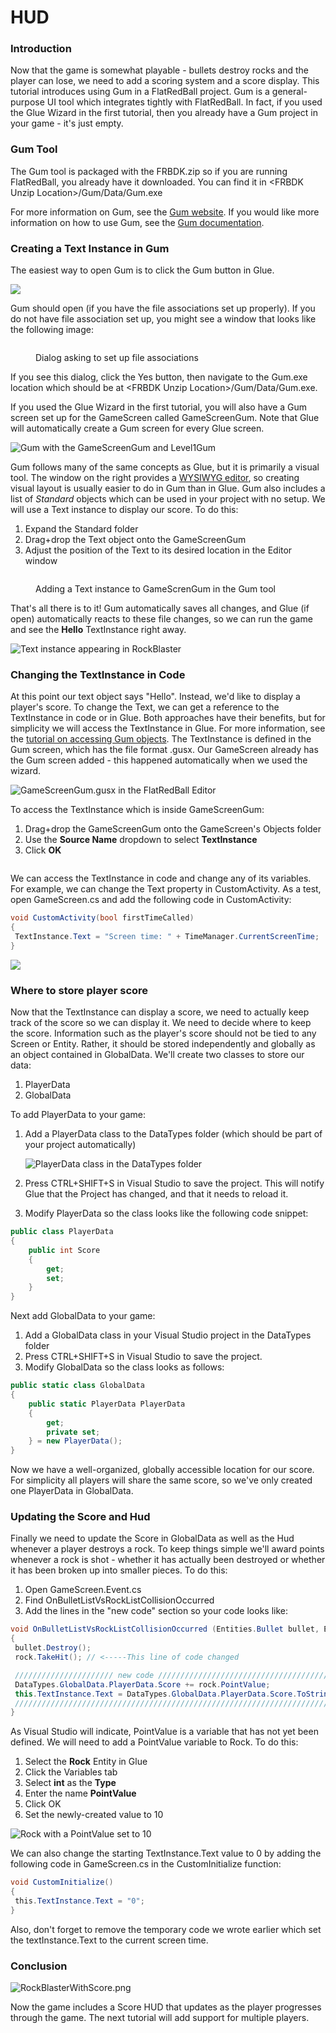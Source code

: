 # HUD

### Introduction

Now that the game is somewhat playable - bullets destroy rocks and the player can lose, we need to add a scoring system and a score display. This tutorial introduces using Gum in a FlatRedBall project. Gum is a general-purpose UI tool which integrates tightly with FlatRedBall. In fact, if you used the Glue Wizard in the first tutorial, then you already have a Gum project in your game - it's just empty.

### Gum Tool

The Gum tool is packaged with the FRBDK.zip so if you are running FlatRedBall, you already have it downloaded. You can find it in \<FRBDK Unzip Location>/Gum/Data/Gum.exe

For more information on Gum, see the [Gum website](http://gumui.net/). If you would like more information on how to use Gum, see the [Gum documentation](https://docs.flatredball.com/gum).

### Creating a Text Instance in Gum

The easiest way to open Gum is to click the Gum button in Glue.

![](../../.gitbook/assets/2021-03-img\_604d7f8df22d4.png)

Gum should open (if you have the file associations set up properly). If you do not have file association set up, you might see a window that looks like the following image:

<figure><img src="../../.gitbook/assets/image (234).png" alt=""><figcaption><p>Dialog asking to set up file associations</p></figcaption></figure>

If you see this dialog, click the Yes button, then navigate to the Gum.exe location which should be at \<FRBDK Unzip Location>/Gum/Data/Gum.exe.

If you used the Glue Wizard in the first tutorial, you will also have a Gum screen set up for the GameScreen called GameScreenGum. Note that Glue will automatically create a Gum screen for every Glue screen.

![Gum with the GameScreenGum and Level1Gum](../../.gitbook/assets/2021-03-img\_604d80112bbec.png)

Gum follows many of the same concepts as Glue, but it is primarily a visual tool. The window on the right provides a [WYSIWYG editor](https://en.wikipedia.org/wiki/WYSIWYG), so creating visual layout is usually easier to do in Gum than in Glue. Gum also includes a list of _Standard_ objects which can be used in your project with no setup. We will use a Text instance to display our score. To do this:

1. Expand the Standard folder
2. Drag+drop the Text object onto the GameScreenGum
3. Adjust the position of the Text to its desired location in the Editor window

<figure><img src="../../.gitbook/assets/2016-01-2021_March_13_200519.gif" alt=""><figcaption><p>Adding a Text instance to GameScrenGum in the Gum tool</p></figcaption></figure>

That's all there is to it! Gum automatically saves all changes, and Glue (if open) automatically reacts to these file changes, so we can run the game and see the **Hello** TextInstance right away.

![Text instance appearing in RockBlaster](../../.gitbook/assets/2021-03-img\_604d810fec276.png)

### Changing the TextInstance in Code

At this point our text object says "Hello". Instead, we'd like to display a player's score. To change the Text, we can get a reference to the TextInstance in code or in Glue. Both approaches have their benefits, but for simplicity we will access the TextInstance in Glue. For more information, see the [tutorial on accessing Gum objects](../../gum/tutorials/tutorials-gum-gum-objects-in-code.md). The TextInstance is defined in the Gum screen, which has the file format .gusx. Our GameScreen already has the Gum screen added - this happened automatically when we used the wizard.

![GameScreenGum.gusx in the FlatRedBall Editor](../../.gitbook/assets/2021-03-img\_604d823aa3e8a.png)

To access the TextInstance which is inside GameScreenGum:

1. Drag+drop the GameScreenGum onto the GameScreen's Objects folder
2. Use the **Source Name** dropdown to select **TextInstance**
3. Click **OK**

<figure><img src="../../.gitbook/assets/2016-01-2021_March_13_200727.gif" alt=""><figcaption></figcaption></figure>

We can access the TextInstance in code and change any of its variables. For example, we can change the Text property in CustomActivity. As a test, open GameScreen.cs and add the following code in CustomActivity:

```csharp
void CustomActivity(bool firstTimeCalled)
{
 TextInstance.Text = "Screen time: " + TimeManager.CurrentScreenTime;
}
```

![](../../.gitbook/assets/2021-03-img\_604d837571f15.png)

### Where to store player score

Now that the TextInstance can display a score, we need to actually keep track of the score so we can display it. We need to decide where to keep the score. Information such as the player's score should not be tied to any Screen or Entity. Rather, it should be stored independently and globally as an object contained in GlobalData. We'll create two classes to store our data:

1. PlayerData
2. GlobalData

To add PlayerData to your game:

1.  Add a PlayerData class to the DataTypes folder (which should be part of your project automatically)

    ![PlayerData class in the DataTypes folder](../../.gitbook/assets/2022-12-img\_63a310d138ae3.png)
2. Press CTRL+SHIFT+S in Visual Studio to save the project. This will notify Glue that the Project has changed, and that it needs to reload it.
3. Modify PlayerData so the class looks like the following code snippet:

```csharp
public class PlayerData
{
    public int Score
    {
        get;
        set;
    }
}
```

Next add GlobalData to your game:

1. Add a GlobalData class in your Visual Studio project in the DataTypes folder
2. Press CTRL+SHIFT+S in Visual Studio to save the project.
3. Modify GlobalData so the class looks as follows:

```csharp
public static class GlobalData
{
    public static PlayerData PlayerData
    {
        get;
        private set;
    } = new PlayerData();
}
```

Now we have a well-organized, globally accessible location for our score. For simplicity all players will share the same score, so we've only created one PlayerData in GlobalData.

### Updating the Score and Hud

Finally we need to update the Score in GlobalData as well as the Hud whenever a player destroys a rock. To keep things simple we'll award points whenever a rock is shot - whether it has actually been destroyed or whether it has been broken up into smaller pieces. To do this:

1. Open GameScreen.Event.cs
2. Find OnBulletListVsRockListCollisionOccurred
3. Add the lines in the "new code" section so your code looks like:

```csharp
void OnBulletListVsRockListCollisionOccurred (Entities.Bullet bullet, Entities.Rock rock)
{
 bullet.Destroy();
 rock.TakeHit(); // <-----This line of code changed

 ////////////////////// new code ////////////////////////////////////////////
 DataTypes.GlobalData.PlayerData.Score += rock.PointValue;                 //
 this.TextInstance.Text = DataTypes.GlobalData.PlayerData.Score.ToString();//
 ////////////////////////////////////////////////////////////////////////////
}
```

As Visual Studio will indicate, PointValue is a variable that has not yet been defined. We will need to add a PointValue variable to Rock. To do this:

1. Select the **Rock** Entity in Glue
2. Click the Variables tab
3. Select **int** as the **Type**
4. Enter the name **PointValue**
5. Click OK
6. Set the newly-created value to 10

![Rock with a PointValue set to 10](../../.gitbook/assets/2021-03-img\_604d851f8ac3c.png)

We can also change the starting TextInstance.Text value to 0 by adding the following code in GameScreen.cs in the CustomInitialize function:

```csharp
void CustomInitialize()
{
 this.TextInstance.Text = "0";
}
```

Also, don't forget to remove the temporary code we wrote earlier which set the textInstance.Text to the current screen time.

### Conclusion

![RockBlasterWithScore.png](../../.gitbook/assets/migrated\_media-RockBlasterWithScore.png)

Now the game includes a Score HUD that updates as the player progresses through the game. The next tutorial will add support for multiple players.
